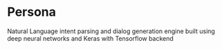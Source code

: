# Persona

Natural Language intent parsing and dialog generation engine built using deep neural networks and Keras with Tensorflow backend
